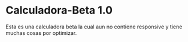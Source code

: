 # Calculadora-Beta 1.0
Esta es una calculadora beta la cual aun no contiene responsive y tiene muchas cosas por optimizar.